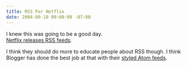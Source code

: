 ```yaml
---
title: RSS For Netflix
date: 2004-09-10 00:00:00 -07:00
---
```


<p>
I knew this was going to be a good day. <br /><a href="http://www.netflix.com/RSSFeeds?lnkctr=mfRSS">Netflix releases RSS feeds</a>.
</p>
<p>
I think they should do more to educate people about RSS though. I think Blogger has done the best job at that with their <a href="http://www.evhead.com/atom.xml">styled Atom feeds</a>.
</p>
